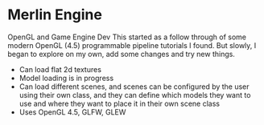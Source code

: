 # Merlin Engine
OpenGL and Game Engine Dev
This started as a follow through of some modern OpenGL (4.5) programmable pipeline tutorials I found.
But slowly, I began to explore on my own, add some changes and try new things.

- Can load flat 2d textures
- Model loading is in progress
- Can load different scenes, and scenes can be configured by the user using their own class, and they can define which models they want to use and where they want to place it in their own scene class
- Uses OpenGL 4.5, GLFW, GLEW

